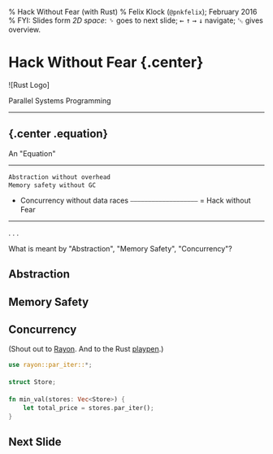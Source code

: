 % Hack Without Fear (with Rust)
% Felix Klock (`@pnkfelix`); February 2016
% FYI: Slides form *2D space*: <kbd class="key">&#x2420;</kbd> goes to next slide; <kbd class="key">&#x2190;</kbd> <kbd class="key">&#x2191;</kbd> <kbd class="key">&#x2192;</kbd> <kbd class="key">&#x2193;</kbd> navigate; <kbd class="key">&#x241B;</kbd> gives overview.

# Hack Without Fear {.center}

<div class="no_border logo">
![Rust Logo]
<div>

[Rust Logo]: Rust_programming_language_black_logo.svg

Parallel Systems Programming

----

## {.center .equation}

An "Equation"

--- ----------------------------------------
    Abstraction without overhead
    Memory safety without GC
  + Concurrency without data races
    ⎯⎯⎯⎯⎯⎯⎯⎯⎯⎯⎯⎯⎯⎯⎯⎯⎯⎯⎯
  = Hack without Fear
--- ----------------------------------------

. . .

What is meant by "Abstraction", "Memory Safety", "Concurrency"?

## Abstraction



## Memory Safety

## Concurrency

(Shout out to [Rayon][]. And to the Rust [playpen][rayon_demo_playpen].)

[Rayon]: https://crates.io/crates/rayon/

```rust
use rayon::par_iter::*;

struct Store;

fn min_val(stores: Vec<Store>) {
    let total_price = stores.par_iter();
}
```
[rayon_demo_playpen]: https://play.rust-lang.org/?code=use%20rayon%3A%3Apar_iter%3A%3A*%3B%0A%0Astruct%20Store%3B%0A%0Afn%20min_val%28stores%3A%20Vec%3CStore%3E%29%20%7B%0A%20%20%20%20let%20total_price%20%3D%20stores.par_iter%28%29%3B%0A%7D&version=nightly

## Next Slide
